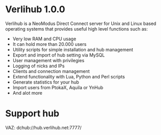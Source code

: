 Verlihub 1.0.0
==============

Verlihub is a NeoModus Direct Connect server for Unix and Linux based operating systems that provides useful high level functions such as:

* Very low RAM and CPU usage
* It can hold more than 20.000 users
* Utility scripts for simple installation and hub management
* Export and import of hub setting via MySQL
* User management with privilegies
* Logging of nicks and IPs
* Clients and connection management
* Extend functionality with Lua, Python and Perl scripts
* Generate statistics for your hub
* Import users from PtokaX, Aquila or YnHub
* And alot more

Support hub
==============

VAZ: dchub://hub.verlihub.net:7777/
